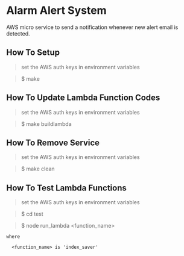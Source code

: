 
# Alarm Alert System

AWS micro service to send a notification whenever new alert email is detected.


## How To Setup

  > set the AWS auth keys in environment variables

  > $ make


## How To Update Lambda Function Codes

  > set the AWS auth keys in environment variables

  > $ make buildlambda


## How To Remove Service

  > set the AWS auth keys in environment variables

  > $ make clean


## How To Test Lambda Functions

  > set the AWS auth keys in environment variables

  > $ cd test

  > $ node run_lambda \<function_name\>

    where

      <function_name> is 'index_saver'
